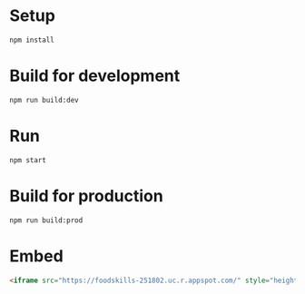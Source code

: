 # Setup
`npm install`

# Build for development
`npm run build:dev`

# Run
`npm start`

# Build for production
`npm run build:prod`

# Embed
```html
<iframe src="https://foodskills-251802.uc.r.appspot.com/" style="height:100%;width:100%;border:none;"></iframe>
```
